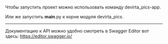 Чтобы запустить проект можно использовать команду devirta_pics-app.

Или же запустить __main__.py к корне модуля devirta_pics.

---
Документацию к API можно удобно смотреть в Swagger Editor вот здесь:
https://editor.swagger.io/